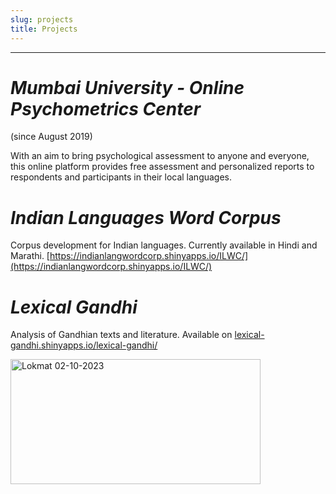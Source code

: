 ```yaml
---
slug: projects
title: Projects
---
```

----------------------------------------------------------------------------------------

# _Mumbai University - Online Psychometrics Center_ 
(since August 2019)

With an aim to bring psychological assessment to anyone and everyone, this online platform provides free assessment and personalized reports to respondents and participants in their local languages. 


# _Indian Languages Word Corpus_
Corpus development for Indian languages. Currently available in Hindi and Marathi.
[https://indianlangwordcorp.shinyapps.io/ILWC/](https://indianlangwordcorp.shinyapps.io/ILWC/)

# _Lexical Gandhi_
Analysis of Gandhian texts and literature. Available on [lexical-gandhi.shinyapps.io/lexical-gandhi/](lexical-gandhi.shinyapps.io/lexical-gandhi/)

<img src="/./projects_files/02-10-2023 Lokmat.jpeg" alt="Lokmat 02-10-2023" width="400px" height="200px"/>
